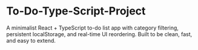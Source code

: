 # To-Do-Type-Script-Project
A minimalist React + TypeScript to-do list app with category filtering, persistent localStorage, and real-time UI reordering. Built to be clean, fast, and easy to extend.
